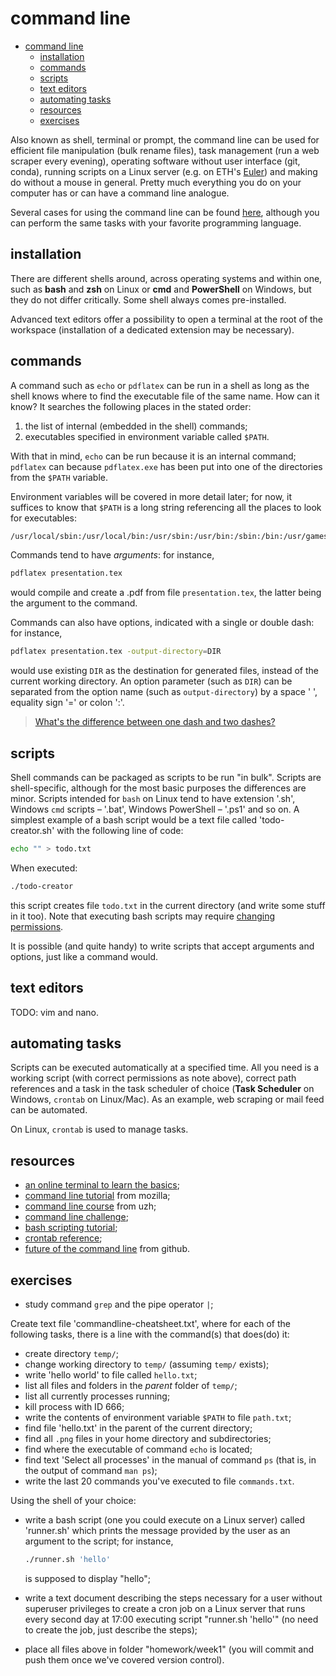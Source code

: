 # command line

- [command line](#command-line)
  - [installation](#installation)
  - [commands](#commands)
  - [scripts](#scripts)
  - [text editors](#text-editors)
  - [automating tasks](#automating-tasks)
  - [resources](#resources)
  - [exercises](#exercises)

Also known as shell, terminal or prompt, the command line can be used for efficient file manipulation (bulk rename files), task management (run a web scraper every evening), operating software without user interface (git, conda), running scripts on a Linux server (e.g. on ETH's [Euler](https://scicomp.ethz.ch/wiki/Scientific_computing_services)) and making do without a mouse in general. Pretty much everything you do on your computer has or can have a command line analogue.

Several cases for using the command line can be found [here](https://www.nature.com/articles/d41586-021-00263-0), although you can perform the same tasks with your favorite programming language.

## installation

There are different shells around, across operating systems and within one, such as **bash** and **zsh** on Linux or **cmd** and **PowerShell** on Windows, but they do not differ critically. Some shell always comes pre-installed.

Advanced text editors offer a possibility to open a terminal at the root of the workspace (installation of a dedicated extension may be necessary).

## commands

A command such as `echo` or `pdflatex` can be run in a shell as long as the shell knows where to find the executable file of the same name. How can it know? It searches the following places in the stated order:

1. the list of internal (embedded in the shell) commands;
2. executables specified in environment variable called `$PATH`.

With that in mind, `echo` can be run because it is an internal command; `pdflatex` can because `pdflatex.exe` has been put into one of the directories from the `$PATH` variable.

Environment variables will be covered in more detail later; for now, it suffices to know that `$PATH` is a long string referencing all the places to look for executables:
```bash
/usr/local/sbin:/usr/local/bin:/usr/sbin:/usr/bin:/sbin:/bin:/usr/games:/usr/local/games:/snap/bin:
```

Commands tend to have *arguments*: for instance,

```bash
pdflatex presentation.tex
```

would compile and create a .pdf from file `presentation.tex`, the latter being the argument to the command.

Commands can also have options, indicated with a single or double dash: for instance,

```bash
pdflatex presentation.tex -output-directory=DIR
```

would use existing `DIR` as the destination for generated files, instead of the current working directory. An option parameter (such as `DIR`) can be separated from the option name (such as `output-directory`) by a space ' ', equality sign '=' or colon ':'.

> [What's the difference between one dash and two dashes?](https://superuser.com/q/372203/1731633)

## scripts

Shell commands can be packaged as scripts to be run "in bulk". Scripts are  shell-specific, although for the most basic purposes the differences are minor. Scripts intended for `bash` on Linux tend to have extension '.sh', Windows `cmd` scripts &ndash; '.bat', Windows PowerShell &ndash; '.ps1' and so on. A simplest example of a bash script would be a text file called 'todo-creator.sh' with the following line of code:

```bash
echo "" > todo.txt
```

When executed:

```bash
./todo-creator
```

this script creates file `todo.txt` in the current directory (and write some stuff in it too). Note that executing bash scripts may require [changing permissions](https://www.redhat.com/sysadmin/introduction-chmod).

It is possible (and quite handy) to write scripts that accept arguments and options, just like a command would.

## text editors

TODO: vim and nano.

## automating tasks

Scripts can be executed automatically at a specified time. All you need is a working script (with correct permissions as note above), correct path references and a task in the task scheduler of choice (**Task Scheduler** on Windows, `crontab` on Linux/Mac). As an example, web scraping or mail feed can be automated.

On Linux, `crontab` is used to manage tasks.

## resources

- [an online terminal to learn the basics](https://cocalc.com/);
- [command line tutorial](https://developer.mozilla.org/en-US/docs/Learn/Tools_and_testing/Understanding_client-side_tools/Command_line) from mozilla;
- [command line course](https://docs.aws.amazon.com/AWSEC2/latest/UserGuide/AccessingInstancesLinux.html#AccessingInstancesLinuxSCP) from uzh;
- [command line challenge](https://cmdchallenge.com);
- [bash scripting tutorial](https://linuxconfig.org/bash-scripting-tutorial-for-beginners);
- [crontab reference](https://www.tutorialspoint.com/unix_commands/crontab.htm);
- [future of the command line](https://github.com/readme/featured/future-of-the-command-line) from github.

## exercises

- study command `grep` and the pipe operator `|`;

Create text file 'commandline-cheatsheet.txt', where for each of the following tasks, there is a line with the command(s) that does(do) it:

- create directory `temp/`;
- change working directory to `temp/` (assuming `temp/` exists);
- write 'hello world' to file called `hello.txt`;
- list all files and folders in the *parent* folder of `temp/`;
- list all currently processes running;
- kill process with ID 666;
- write the contents of environment variable `$PATH` to file `path.txt`;
- find file 'hello.txt' in the parent of the current directory;
- find all `.png` files in your home directory and subdirectories;
- find where the executable of command `echo` is located;
- find text 'Select all processes' in the manual of command `ps` (that is, in the output of command `man ps`);
- write the last 20 commands you've executed to file `commands.txt`.

Using the shell of your choice:

- write a bash script (one you could execute on a Linux server) called 'runner.sh' which prints the message provided by the user as an argument to the script; for instance,

  ```bash
  ./runner.sh 'hello'
  ```

  is supposed to display "hello";  
- write a text document describing the steps necessary for a user without superuser privileges to create a cron job on a Linux server that runs every second day at 17:00 executing script "runner.sh 'hello'" (no need to create the job, just describe the steps);
- place all files above in folder "homework/week1" (you will commit and push them once we've covered version control).
